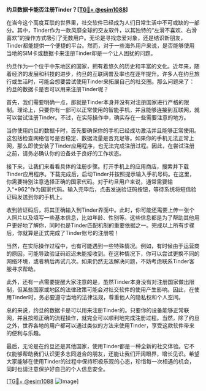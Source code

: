 **约旦数据卡能否注册Tinder？[[TG💪+ @esim1088](https://t.me/s/esim1088)]**

在当今这个高度互联的世界里，社交软件已经成为人们日常生活中不可或缺的一部分。其中，Tinder作为一款风靡全球的交友软件，以其独特的“左滑不喜欢、右滑喜欢”的操作方式吸引了无数用户。无论是寻找恋爱对象，还是结识新朋友，Tinder都能提供一个便捷的平台。然而，对于一些海外用户来说，是否能够使用当地的SIM卡或数据卡来注册Tinder却是一个让人困扰的问题。

约旦作为一个位于中东地区的国家，拥有着悠久的历史和丰富的文化。近年来，随着经济的发展和科技的进步，约旦的互联网普及率也在逐年提升。许多人在约旦旅行或生活时，可能会想要尝试使用Tinder来拓展自己的社交圈。那么问题来了：约旦的数据卡是否可以用来注册Tinder呢？

首先，我们需要明确一点，那就是Tinder本身并没有对注册国家进行严格的限制。理论上，只要你有一部可以正常使用的智能手机，并且能够连接到互联网，就可以尝试注册Tinder。不过，在实际操作中，确实存在一些需要注意的地方。

当你使用约旦的数据卡时，首先要确保你的手机已经成功激活并且能够正常使用。这包括检查网络信号是否稳定、数据流量是否充足等。如果你的手机无法正常上网，那么即使安装了Tinder应用程序，也无法完成注册过程。因此，在尝试注册之前，请务必确认你的设备处于良好的工作状态。

接下来，让我们来看看具体的注册步骤。打开手机上的应用商店，搜索并下载Tinder应用程序。下载完成后，启动Tinder并按照提示输入手机号码。在这里，你需要特别注意选择正确的国家代码。对于约旦用户来说，通常需要输入“+962”作为国家代码。输入完毕后，点击发送验证码按钮，等待系统将短信验证码发送到你的手机上。

收到验证码后，将其正确输入到Tinder界面中。此时，你可能还需要上传一张个人照片以及填写一些基本信息，比如年龄、性别等。这些信息都是为了帮助其他用户更好地了解你，同时也是Tinder匹配机制的重要依据之一。完成以上所有步骤后，你就算是正式完成了Tinder账号的注册啦！

当然，在实际操作过程中，也有可能遇到一些特殊情况。例如，有时候由于运营商的原因，可能导致验证码迟迟未能接收到。在这种情况下，你可以尝试更换不同的网络环境，或者稍后再试几次。如果仍然无法解决问题，不妨考虑联系Tinder客服寻求帮助。

此外，还有一点需要提醒大家注意的是，虽然Tinder本身没有对注册国家做出限制，但某些国家或地区的法律政策可能会对社交软件的使用产生影响。因此，在使用Tinder时，务必要遵守当地的法律法规，尊重他人的隐私权和个人空间。

总的来说，约旦的数据卡是可以用来注册Tinder的。只要你的设备能够正常联网，并且按照正确的流程操作，就完全可以顺利地完成注册过程。当然，除了约旦之外，世界各地的用户都可以通过类似的方法来使用Tinder，享受这款软件带来的便利与乐趣。

最后，无论是在约旦还是其他国家，使用Tinder都是一种全新的社交体验。它不仅能够帮助我们认识更多志同道合的朋友，还能让我们开阔眼界，增长见识。希望大家能够在使用Tinder的过程中保持积极乐观的心态，珍惜每一次相遇的机会，同时也请注意保护好自己的个人信息安全。

[[TG💪+ @esim1088](https://t.me/s/esim1088) ![Image](https://i.postimg.cc/4NQfJmqS/Snipaste-2025-05-13-00-14-12.png)]